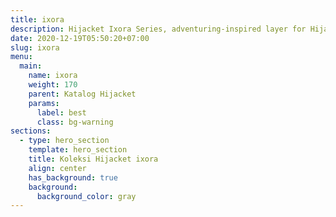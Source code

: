 ```yaml
---
title: ixora
description: Hijacket Ixora Series, adventuring-inspired layer for Hijaber with a pastel color-blocked design on lightweight fabric for an iconic look 100% Polyfiber Imported, 75% Waterproof & Windproof, Full Dourmill Dacron, Pocket Inside.
date: 2020-12-19T05:50:20+07:00
slug: ixora
menu:
  main:
    name: ixora
    weight: 170
    parent: Katalog Hijacket
    params:
      label: best
      class: bg-warning
sections:
  - type: hero_section
    template: hero_section
    title: Koleksi Hijacket ixora
    align: center
    has_background: true
    background:
      background_color: gray
---
```


